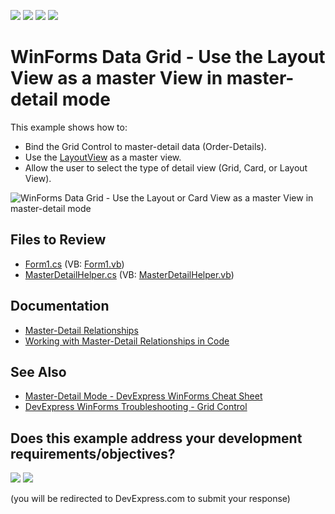<!-- default badges list -->
![](https://img.shields.io/endpoint?url=https://codecentral.devexpress.com/api/v1/VersionRange/128632305/24.2.1%2B)
[![](https://img.shields.io/badge/Open_in_DevExpress_Support_Center-FF7200?style=flat-square&logo=DevExpress&logoColor=white)](https://supportcenter.devexpress.com/ticket/details/E2428)
[![](https://img.shields.io/badge/📖_How_to_use_DevExpress_Examples-e9f6fc?style=flat-square)](https://docs.devexpress.com/GeneralInformation/403183)
[![](https://img.shields.io/badge/💬_Leave_Feedback-feecdd?style=flat-square)](#does-this-example-address-your-development-requirementsobjectives)
<!-- default badges end -->

# WinForms Data Grid - Use the Layout View as a master View in master-detail mode

This example shows how to:

* Bind the Grid Control to master-detail data (Order-Details).
* Use the [LayoutView](https://docs.devexpress.com/WindowsForms/DevExpress.XtraGrid.Views.Layout.LayoutView) as a master view.
* Allow the user to select the type of detail view (Grid, Card, or Layout View).

![WinForms Data Grid - Use the Layout or Card View as a master View in master-detail mode](https://raw.githubusercontent.com/DevExpress-Examples/how-to-use-the-layoutview-cardview-as-a-master-view-in-master-detail-mode-e2428/16.1.4%2B/media/winforms-grid-layoutview-master-detail.png)


## Files to Review

* [Form1.cs](./CS/WindowsApplication3/Form1.cs) (VB: [Form1.vb](./VB/WindowsApplication3/Form1.vb))
* [MasterDetailHelper.cs](./CS/WindowsApplication3/MasterDetailHelper.cs) (VB: [MasterDetailHelper.vb](./VB/WindowsApplication3/MasterDetailHelper.vb))


## Documentation

* [Master-Detail Relationships](https://docs.devexpress.com/WindowsForms/3473/controls-and-libraries/data-grid/master-detail-relationships)
* [Working with Master-Detail Relationships in Code](https://docs.devexpress.com/WindowsForms/732/controls-and-libraries/data-grid/master-detail/working-with-master-detail-relationships-in-code)


## See Also

* [Master-Detail Mode - DevExpress WinForms Cheat Sheet](https://supportcenter.devexpress.com/ticket/details/t919464/master-detail-mode-in-winforms-data-grid-winforms-cheat-sheet)
* [DevExpress WinForms Troubleshooting - Grid Control﻿](https://supportcenter.devexpress.com/ticket/details/t934742/devexpress-winforms-troubleshooting-grid-control)
<!-- feedback -->
## Does this example address your development requirements/objectives?

[<img src="https://www.devexpress.com/support/examples/i/yes-button.svg"/>](https://www.devexpress.com/support/examples/survey.xml?utm_source=github&utm_campaign=winforms-grid-use-layoutview-as-master-view&~~~was_helpful=yes) [<img src="https://www.devexpress.com/support/examples/i/no-button.svg"/>](https://www.devexpress.com/support/examples/survey.xml?utm_source=github&utm_campaign=winforms-grid-use-layoutview-as-master-view&~~~was_helpful=no)

(you will be redirected to DevExpress.com to submit your response)
<!-- feedback end -->
